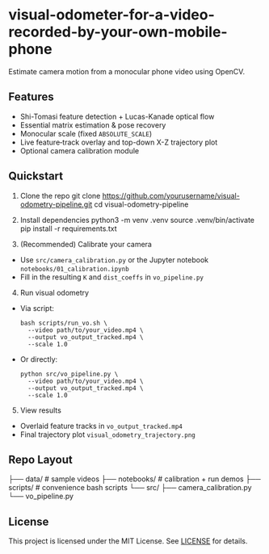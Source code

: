 # visual-odometer-for-a-video-recorded-by-your-own-mobile-phone

Estimate camera motion from a monocular phone video using OpenCV.

## Features
- Shi-Tomasi feature detection + Lucas-Kanade optical flow  
- Essential matrix estimation & pose recovery  
- Monocular scale (fixed `ABSOLUTE_SCALE`)  
- Live feature‐track overlay and top-down X-Z trajectory plot  
- Optional camera calibration module

## Quickstart

1. Clone the repo
git clone https://github.com/yourusername/visual-odometry-pipeline.git
cd visual-odometry-pipeline

2. Install dependencies 
python3 -m venv .venv
source .venv/bin/activate
pip install -r requirements.txt


3. (Recommended) Calibrate your camera  
- Use `src/camera_calibration.py` or the Jupyter notebook `notebooks/01_calibration.ipynb`  
- Fill in the resulting `K` and `dist_coeffs` in `vo_pipeline.py`

4. Run visual odometry  
- Via script:
  ```
  bash scripts/run_vo.sh \
    --video path/to/your_video.mp4 \
    --output vo_output_tracked.mp4 \
    --scale 1.0
  ```
- Or directly:
  ```
  python src/vo_pipeline.py \
    --video path/to/your_video.mp4 \
    --output vo_output_tracked.mp4 \
    --scale 1.0
  ```

5. View results  
- Overlaid feature tracks in `vo_output_tracked.mp4`  
- Final trajectory plot `visual_odometry_trajectory.png`

## Repo Layout
├── data/ # sample videos
├── notebooks/ # calibration + run demos
├── scripts/ # convenience bash scripts
└── src/
├── camera_calibration.py
└── vo_pipeline.py

## License

This project is licensed under the MIT License. See [LICENSE](LICENSE) for details.
